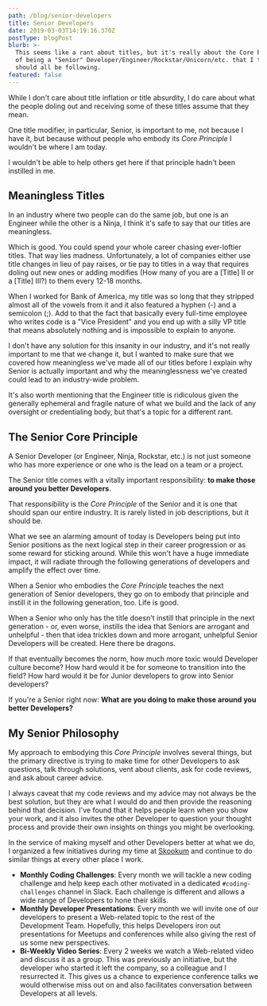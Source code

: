 ```yaml
---
path: /blog/senior-developers
title: Senior Developers
date: 2019-03-03T14:19:16.370Z
postType: blogPost
blurb: >-
  This seems like a rant about titles, but it's really about the Core Principle
  of being a "Senior" Developer/Engineer/Rockstar/Unicorn/etc. that I think we
  should all be following.
featured: false
---
```

While I don't care about title inflation or title absurdity, I do care about what the people doling out and receiving some of these titles assume that they mean.

One title modifier, in particular, Senior, is important to me, not because I have it, but because without people who embody its *Core Principle* I wouldn't be where I am today.

I wouldn't be able to help others get here if that principle hadn't been instilled in me.

## Meaningless Titles

In an industry where two people can do the same job, but one is an Engineer while the other is a Ninja, I think it's safe to say that our titles are meaningless.

Which is good. You could spend your whole career chasing ever-loftier titles. That way lies madness. Unfortunately, a lot of companies either use title changes in lieu of pay raises, or tie pay to titles in a way that requires doling out new ones or adding modifies (How many of you are a [Title] II or a [Title] III?) to them every 12-18 months.

When I worked for Bank of America, my title was so long that they stripped almost all of the vowels from it and it also featured a hyphen (-) and a semicolon (;). Add to that the fact that basically every full-time employee who writes code is a "Vice President" and you end up with a silly VP title that means absolutely nothing and is impossible to explain to anyone.

I don't have any solution for this insanity in our industry, and it's not really important to me that we change it, but I wanted to make sure that we covered how meaningless we've made all of our titles before I explain why Senior is actually important and why the meaninglessness we've created could lead to an industry-wide problem.

It's also worth mentioning that the Engineer title is ridiculous given the generally ephemeral and fragile nature of what we build and the lack of any oversight or credentialing body, but that's a topic for a different rant.

## The Senior Core Principle

A Senior Developer (or Engineer, Ninja, Rockstar, etc.) is not just someone who has more experience or one who is the lead on a team or a project.

The Senior title comes with a vitally important responsibility:  **to make those around you better Developers**.

That responsibility is the *Core Principle* of the Senior and it is one that should span our entire industry. It is rarely listed in job descriptions, but it should be.

What we see an alarming amount of today is Developers being put into Senior positions as the next logical step in their career progression or as some reward for sticking around. While this won't have a huge immediate impact, it will radiate through the following generations of developers and amplify the effect over time.

When a Senior who embodies the *Core Principle* teaches the next generation of Senior developers, they go on to embody that principle and instill it in the following generation, too. Life is good.

When a Senior who only has the title doesn't instill that principle in the next generation - or, even worse, instills the idea that Seniors are arrogant and unhelpful - then that idea trickles down and more arrogant, unhelpful Senior Developers will be created. Here there be dragons.

If that eventually becomes the norm, how much more toxic would Developer culture become? How hard would it be for someone to transition into the field? How hard would it be for Junior developers to grow into Senior developers?

If you're a Senior right now: **What are you doing to make those around you better Developers?**

## My Senior Philosophy

My approach to embodying this *Core Principle* involves several things, but the primary directive is trying to make time for other Developers to ask questions, talk through solutions, vent about clients, ask for code reviews, and ask about career advice.

I always caveat that my code reviews and my advice may not always be the best solution, but they are what I would do and then provide the reasoning behind that decision. I've found that it helps people learn when you show your work, and it also invites the other Developer to question your thought process and provide their own insights on things you might be overlooking.

In the service of making myself and other Developers better at what we do, I organized a few initiatives during my time at [Skookum](http://skookum.com/) and continue to do similar things at every other place I work.

- **Monthly Coding Challenges**: Every month we will tackle a new coding challenge and help keep each other motivated in a dedicated `#coding-challenges` channel in Slack. Each challenge is different and allows a wide range of Developers to hone their skills.
- **Monthly Developer Presentations**: Every month we will invite one of our developers to present a Web-related topic to the rest of the Development Team. Hopefully, this helps Developers iron out presentations for Meetups and conferences while also giving the rest of us some new perspectives.
- **Bi-Weekly Video Series**: Every 2 weeks we watch a Web-related video and discuss it as a group. This was previously an initiative, but the developer who started it left the company, so a colleague and I resurrected it. This gives us a chance to experience conference talks we would otherwise miss out on and also facilitates conversation between Developers at all levels.
